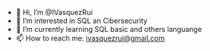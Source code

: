 - 👋 Hi, I’m @IVasquezRui
- 👀 I’m interested in SQL an Cibersecurity
- 🌱 I’m currently learning SQL basic and others languange
- 📫 How to reach me: ivasquezrui@gmail.com

<!---
IVasquezRui/IVasquezRui is a ✨ special ✨ repository because its `README.md` (this file) appears on your GitHub profile.
You can click the Preview link to take a look at your changes.
--->

